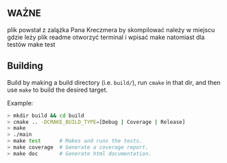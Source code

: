 ## WAŻNE
plik powstał z zalążka Pana Kreczmera by skompilować należy w miejscu gdzie leży plik readme otworzyć terminal i
wpisać make natomiast dla testów make test
## Building

Build by making a build directory (i.e. `build/`), run `cmake` in that dir, and then use `make` to build the desired target.

Example:

``` bash
> mkdir build && cd build
> cmake .. -DCMAKE_BUILD_TYPE=[Debug | Coverage | Release]
> make
> ./main
> make test      # Makes and runs the tests.
> make coverage  # Generate a coverage report.
> make doc       # Generate html documentation.
```


